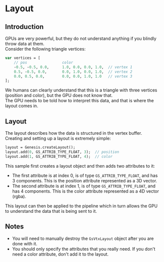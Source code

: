 # Layout
## Introduction
GPUs are very powerful, but they do not understand anything if you blindly throw data at them.  
Consider the following triangle vertices:  
```hx
var vertices = [
    // pos                color
    -0.5, -0.5, 0.0,      1.0, 0.0, 0.0, 1.0,  // vertex 1
    0.5, -0.5, 0.0,       0.0, 1.0, 0.0, 1.0,  // vertex 2
    0.0, 0.5, 0.0,        0.0, 0.0, 1.0, 1.0   // vertex 3
];
```
We humans can clearly understand that this is a triangle with three vertices (position and color), but the GPU does not know that.  
The GPU needs to be told how to interpret this data, and that is where the layout comes in.  

## Layout
The layout describes how the data is structured in the vertex buffer. Creating and setting up a layout is extremely simple:  
```hx
layout = Genesis.createLayout();
layout.add(0, GS_ATTRIB_TYPE_FLOAT, 3);  // position
layout.add(1, GS_ATTRIB_TYPE_FLOAT, 4);  // color
```

This sample first creates a layout object and then adds two attributes to it:  
- The first attribute is at index 0, is of type `GS_ATTRIB_TYPE_FLOAT`, and has 3 components. This is the position attribute represented as a 3D vector.
- The second attribute is at index 1, is of type `GS_ATTRIB_TYPE_FLOAT`, and has 4 components. This is the color attribute represented as a 4D vector (rgba).

This layout can then be applied to the pipeline which in turn allows the GPU to understand the data that is being sent to it.

## Notes
- You will need to manually destroy the `GsVtxLayout` object after you are done with it.
- You should only specify the attributes that you really need. If you don't need a color attribute, don't add it to the layout.